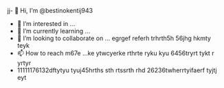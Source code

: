 jj- 👋 Hi, I’m @bestinokentij943
- 👀 I’m interested in ...
- 🌱 I’m currently learning ...
- 💞️ I’m looking to collaborate on ... egrgef referh trhrth5h 56jhg hkmty teyk
- 📫 How to reach m67e ...ke ytwcyerke rthrte ryku kyu 6456tryrt tykt r yrtyr
- 11111176132dftytyu tyuj45hrths  sth rtssrth rhd
26236twherrtyifaerf tyjtj eyt
<!---hmgcmhchmgry ui
bestinokentij943/bestinokentij943 is a ✨ special ✨ repository because its `README.md` (this file) appears on your GitHub profile.
You can click the Preview link to take a look at your changes.
--->
